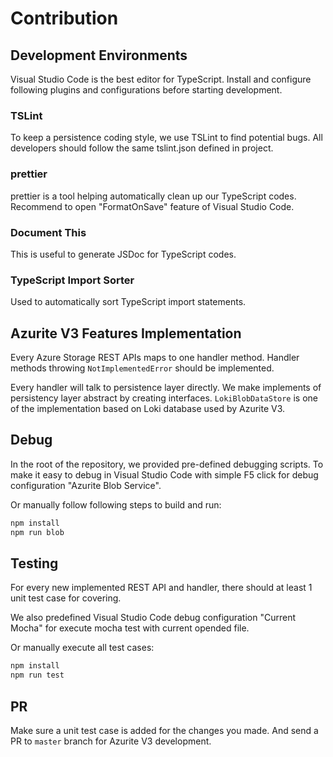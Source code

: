 # Contribution

## Development Environments

Visual Studio Code is the best editor for TypeScript. Install and configure following plugins and configurations before starting development.

### TSLint

To keep a persistence coding style, we use TSLint to find potential bugs. All developers should follow the same tslint.json defined in project.

### prettier

prettier is a tool helping automatically clean up our TypeScript codes. Recommend to open "FormatOnSave" feature of Visual Studio Code.

### Document This

This is useful to generate JSDoc for TypeScript codes.

### TypeScript Import Sorter

Used to automatically sort TypeScript import statements.

## Azurite V3 Features Implementation

Every Azure Storage REST APIs maps to one handler method. Handler methods throwing `NotImplementedError` should be implemented.

Every handler will talk to persistence layer directly. We make implements of persistency layer abstract by creating interfaces. `LokiBlobDataStore` is one of the implementation based on Loki database used by Azurite V3.

## Debug

In the root of the repository, we provided pre-defined debugging scripts. To make it easy to debug in Visual Studio Code with simple F5 click for debug configuration "Azurite Blob Service".

Or manually follow following steps to build and run:

```bash
npm install
npm run blob
```

## Testing

For every new implemented REST API and handler, there should at least 1 unit test case for covering.

We also predefined Visual Studio Code debug configuration "Current Mocha" for execute mocha test with current opended file.

Or manually execute all test cases:

```bash
npm install
npm run test
```

## PR

Make sure a unit test case is added for the changes you made. And send a PR to `master` branch for Azurite V3 development.
